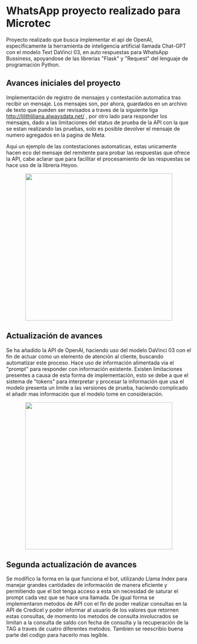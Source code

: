 # WhatsApp proyecto realizado para Microtec
Proyecto realizado que busca implementar el api de OpenAI, especificamente la herramienta de inteligencia artificial llamada Chat-GPT con el modelo Text DaVinci 03, en auto respuestas para WhatsApp Bussiness, apoyandose de las librerias "Flask" y "Request" del lenguaje de programación Python.

## Avances iniciales del proyecto
Implementación de registro de mensajes y contestación automatica tras recibir un mensaje. Los mensajes son, por ahora, guardados en un archivo de texto que pueden ser revisados a traves de la siguiente liga http://lilithliliana.alwaysdata.net/ , por otro lado para responder los mensajes, dado a las limitaciones del status de prueba de la API con la que se estan realizando las pruebas, solo es posible devolver el mensaje de numero agregados en la pagina de Meta.

Aqui un ejemplo de las contestaciones automaticas, estas unicamente hacen eco del mensaje del remitente para probar las respuestas que ofrece la API, cabe aclarar que para facilitar el procesamiento de las respuestas se hace uso de la libreria Heyoo.

<p align="center">
<img width="400" src="https://github.com/T-UwU/WA-Integration_Microtec/assets/72111629/1b66205f-7692-4f43-92b0-f480e4855af9">
</p>

## Actualización de avances
Se ha añadido la API de OpenAI, haciendo uso del modelo DaVinci 03 con el fin de actuar como un elemento de atención al cliente, buscando automatizar este proceso. Hace uso de información alimentada via el "prompt" para responder con información existente. Existen limitaciones presentes a causa de esta forma de implementación, esto se debe a que el sistema de "tokens" para interpretar y procesar la información que usa el modelo presenta un limite a las versiones de prueba, haciendo complicado el añadir mas información que el modelo tome en consideración.

<p align="center">
<img width="400" src="https://github.com/T-UwU/WA-Integration_Microtec/assets/72111629/ebb59e20-d91d-4fac-9e20-99a28dc4652e">
</p>

## Segunda actualización de avances
Se modifico la forma en la que funciona el bot, utilizando Llama Index para manejar grandes cantidades de información de manera eficiente y permitiendo que el bot tenga acceso a esta sin necesidad de saturar el prompt cada vez que se hace una llamada. De igual forma se implementaron metodos de API con el fin de poder realizar consultas en la API de Credicel y poder informar al usuario de los valores que retornen estas consultas, de momento los metodos de consulta involucrados se limitan a la consulta de saldo con fecha de consulta y la recuperación de la TAG a traves de cuatro diferentes metodos. Tambien se reescribio buena parte del codigo para hacerlo mas legible.
